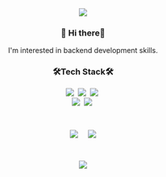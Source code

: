<div align="center">
<img src="https://capsule-render.vercel.app/api?type=waving&color=A3DCBE&height=180&section=header&text=jiyeon's%20Github&fontSize=40" />
<h3 align="center">👋 Hi there👋 </h3>
  <p align="center">
  I'm interested in backend development skills.<br>
</p>
<h3 align="center">🛠Tech Stack🛠</h3>
<p align="center">
  <img src="https://img.shields.io/badge/Spring Boot-6DB33F?style=flat-square&logo=Spring Boot&logoColor=white"/></a>&nbsp
  <img src="https://img.shields.io/badge/Kafka-231F20?style=flat-square&logo=apachekafka&logoColor=white"/></a>&nbsp
  <img src="https://img.shields.io/badge/Docker-2496ED?style=flat-square&logo=docker&logoColor=white"/></a>&nbsp
  <br>
  <img src="https://img.shields.io/badge/Amazon EC2-FF9900?style=flat-square&logo=amazonec2&logoColor=white"/></a>&nbsp
  <img src="https://img.shields.io/badge/Amazon RDS-527FFF?style=flat-square&logo=amazonrds&logoColor=white"/></a>&nbsp
  </p>
<br>
<p align="center">
  <div style="display: flex; justify-content: center; gap: 20px;">
    <img src="https://github-readme-stats.vercel.app/api?username=jiyeonahn&show_icons=true" />
    <img src="https://github-readme-stats.vercel.app/api/top-langs/?username=jiyeonahn&show_icons=true&hide_border=true&title_color=004386&icon_color=004386&layout=compact" />
  </div>
</p>
<br>
<p align="center">
<a href="https://hits.seeyoufarm.com"><img src="https://hits.seeyoufarm.com/api/count/incr/badge.svg?url=https%3A%2F%2Fgithub.com%2Fjiyeonahn&count_bg=%2341B883&title_bg=%23CDC2C2&icon=github.svg&icon_color=%23E7E7E7&title=hits&edge_flat=false"/></a>
</p>


<!-- <div align="center">
  <a href="https://github.com/devxb/gitanimals">
    <img src="https://render.gitanimals.org/farms/jiyeonahn" alt="Farm Image"/>
  </a>
</div>
<p align="center"><br>
  <img src="https://github-readme-stats.vercel.app/api?username=jiyeonahn&show_icons=true"/><br>
  <img src = "https://github-readme-stats.vercel.app/api/top-langs/?username=jiyeonahn&show_icons=true&hide_border=true&title_color=004386&icon_color=004386&layout=compact"/><br>
  <img src = "https://github-profile-trophy.vercel.app/?username=jiyeonahn"/>
</p> -->
<!-- <h3 align="center">Hi there 👋</h3> -->
<!-- <h3 align="center">🛠Tech Stack🛠</h3>
<p align="center">
  <img src="https://img.shields.io/badge/Spring Boot-6DB33F?style=flat-square&logo=Spring Boot&logoColor=white"/></a>&nbsp
  <img src="https://img.shields.io/badge/Java-007396?style=flat-square&logo=Java&logoColor=white"/></a>&nbsp
  <img src="https://img.shields.io/badge/Firebase-FFCA28?style=flat-square&logo=Firebase&logoColor=white"/></a>&nbsp
  <br>
  <img src="https://img.shields.io/badge/Javascript-F7DF1E?style=flat-square&logo=javascript&logoColor=white"/></a>&nbsp 
  <img src="https://img.shields.io/badge/Amazon AWS-232F3E?style=flat-square&logo=Amazon AWS&logoColor=white"/></a>&nbsp 
  <img src="https://img.shields.io/badge/Spring Security-6DB33F?style=flat-square&logo=Spring Security&logoColor=white"/></a>&nbsp
  <img src="https://img.shields.io/badge/Mysql-4479A1?style=flat-square&logo=MySql&logoColor=white"/></a>&nbsp 
  <br>
  </p>
  <h3 align="center">🙋‍♀️Follow Me🙋‍♀️</h3>
<p align="center">
  <a href="https://blog.naver.com/ajy7424"><img src="https://img.shields.io/badge/Tech Blog-03C75A?style=flat-square&logo=Naver&logoColor=white&link=https://blog.naver.com/ajy7424"/></a>&nbsp
</p>-->


<!--
**yeonii98/yeonii98** is a ✨ _special_ ✨ repository because its `README.md` (this file) appears on your GitHub profile.

Here are some ideas to get you started:

- 🔭 I’m currently working on ...
- 🌱 I’m currently learning ...
- 👯 I’m looking to collaborate on ...
- 🤔 I’m looking for help with ...
- 💬 Ask me about ...
- 📫 How to reach me: ...
- 😄 Pronouns: ...
- ⚡ Fun fact: ...
-->
